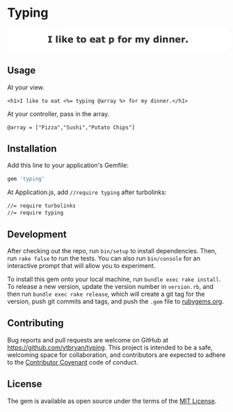 # Typing

![Typing](assets/images/typing.gif)

## Usage

At your view.

```
<h1>I like to eat <%= typing @array %> for my dinner.</h1>
```

At your controller, pass in the array.

```
@array = ["Pizza","Sushi","Potato Chips"]
```


## Installation

Add this line to your application's Gemfile:

```ruby
gem 'typing'
```

At Application.js, add `//require typing` after turbolinks:
```
//= require turbolinks
//= require typing
```



## Development

After checking out the repo, run `bin/setup` to install dependencies. Then, run `rake false` to run the tests. You can also run `bin/console` for an interactive prompt that will allow you to experiment.

To install this gem onto your local machine, run `bundle exec rake install`. To release a new version, update the version number in `version.rb`, and then run `bundle exec rake release`, which will create a git tag for the version, push git commits and tags, and push the `.gem` file to [rubygems.org](https://rubygems.org).

## Contributing

Bug reports and pull requests are welcome on GitHub at https://github.com/ytbryan/typing. This project is intended to be a safe, welcoming space for collaboration, and contributors are expected to adhere to the [Contributor Covenant](contributor-covenant.org) code of conduct.


## License

The gem is available as open source under the terms of the [MIT License](http://opensource.org/licenses/MIT).
